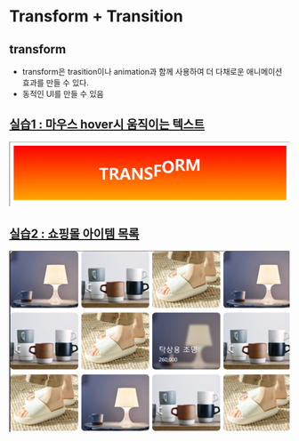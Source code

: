 # Transform + Transition
## transform
- transform은 trasition이나 animation과 함께 사용하여 더 다채로운 애니메이션 효과를 만들 수 있다.
- 동적인 UI를 만들 수 있음

## [실습1 : 마우스 hover시 움직이는 텍스트](../study/Transform+Trasition_1.html)
<img src="../img/Transform+Transition/1.png">

## [실습2 : 쇼핑몰 아이템 목록](../study/Transform+Trasition_2.html)
<img src="../img/Transform+Transition/2.png">